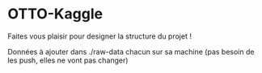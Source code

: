 # OTTO-Kaggle

Faites vous plaisir pour designer la structure du projet !

Données à ajouter dans ./raw-data chacun sur sa machine (pas besoin de les push, elles ne vont pas changer)
